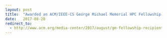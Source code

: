 ```yaml
---
layout: post
title:  "Awarded an ACM/IEEE-CS George Michael Memorial HPC Fellowship!"
date:   2017-08-28
redirect_to:
  - http://www.acm.org/media-center/2017/august/gm-fellowship-recipients-2017
---
```


